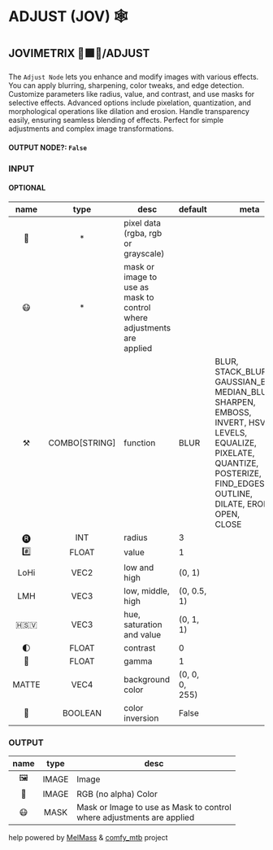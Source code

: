 # ADJUST (JOV) 🕸️

## JOVIMETRIX 🔺🟩🔵/ADJUST

The `Adjust Node` lets you enhance and modify images with various effects.
You can apply blurring, sharpening, color tweaks, and edge detection.
Customize parameters like radius, value, and contrast, and use masks for
selective effects. Advanced options include pixelation, quantization, and
morphological operations like dilation and erosion. Handle transparency easily,
ensuring seamless blending of effects. Perfect for simple adjustments and
complex image transformations.

#### OUTPUT NODE?: `False`

### INPUT

#### OPTIONAL

name|type|desc|default|meta
:---:|:---:|---|---|---
👾 | * | pixel data (rgba, rgb or grayscale) |  | 
😷 | * | mask or image to use as mask to<br>control where adjustments are<br>applied |  | 
⚒️ | COMBO[STRING] | function | BLUR | BLUR, STACK_BLUR, GAUSSIAN_BLUR, MEDIAN_BLUR,<br>SHARPEN, EMBOSS, INVERT, HSV, LEVELS,<br>EQUALIZE, PIXELATE, QUANTIZE, POSTERIZE,<br>FIND_EDGES, OUTLINE, DILATE, ERODE, OPEN,<br>CLOSE
🅡 | INT | radius | 3 | 
#️⃣ | FLOAT | value | 1 | 
LoHi | VEC2 | low and high | (0, 1) | 
LMH | VEC3 | low, middle, high | (0, 0.5, 1) | 
🇭🇸‌🇻 | VEC3 | hue, saturation and value | (0, 1, 1) | 
🌓 | FLOAT | contrast | 0 | 
🔆 | FLOAT | gamma | 1 | 
MATTE | VEC4 | background color | (0, 0, 0, 255) | 
🔳 | BOOLEAN | color inversion | False | 

### OUTPUT

name|type|desc
:---:|:---:|---
🖼️ | IMAGE | Image 
🌈 | IMAGE | RGB (no alpha) Color 
😷 | MASK | Mask or Image to use as Mask to control<br>where adjustments are applied 

help powered by [MelMass](https://github.com/melMass) & [comfy_mtb](https://github.com/melMass/comfy_mtb) project